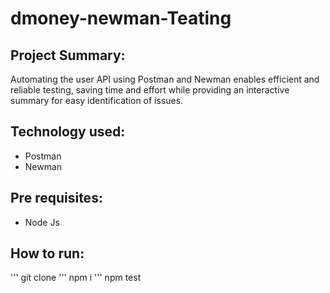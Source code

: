 # dmoney-newman-Teating

## Project Summary:
Automating the user API using Postman and Newman enables efficient and reliable testing, saving time and effort while providing an interactive summary for easy identification of issues.

## Technology used:

- Postman
- Newman

## Pre requisites:
- Node Js

## How to run:
''' git clone
''' npm i
''' npm test
